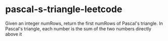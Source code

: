# pascal-s-triangle-leetcode
Given an integer numRows, return the first numRows of Pascal's triangle.  In Pascal's triangle, each number is the sum of the two numbers directly above it

